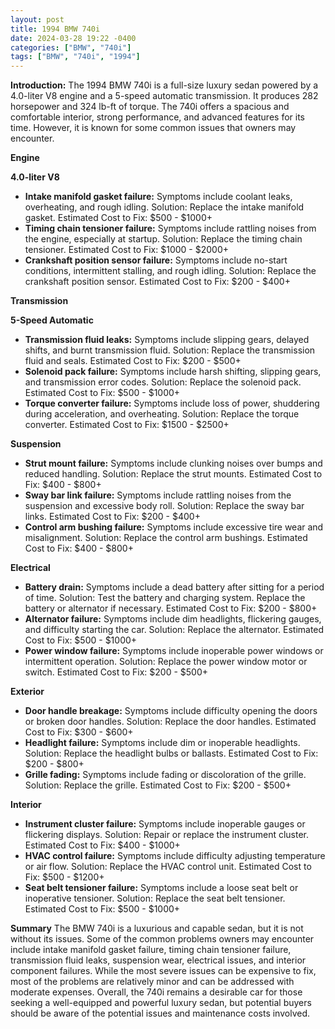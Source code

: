 ```yaml
---
layout: post
title: 1994 BMW 740i
date: 2024-03-28 19:22 -0400
categories: ["BMW", "740i"]
tags: ["BMW", "740i", "1994"]
---
```

**Introduction:**
The 1994 BMW 740i is a full-size luxury sedan powered by a 4.0-liter V8 engine and a 5-speed automatic transmission. It produces 282 horsepower and 324 lb-ft of torque. The 740i offers a spacious and comfortable interior, strong performance, and advanced features for its time. However, it is known for some common issues that owners may encounter.

**Engine**

**4.0-liter V8**

* **Intake manifold gasket failure:** Symptoms include coolant leaks, overheating, and rough idling. Solution: Replace the intake manifold gasket. Estimated Cost to Fix: $500 - $1000+
* **Timing chain tensioner failure:** Symptoms include rattling noises from the engine, especially at startup. Solution: Replace the timing chain tensioner. Estimated Cost to Fix: $1000 - $2000+
* **Crankshaft position sensor failure:** Symptoms include no-start conditions, intermittent stalling, and rough idling. Solution: Replace the crankshaft position sensor. Estimated Cost to Fix: $200 - $400+

**Transmission**

**5-Speed Automatic**

* **Transmission fluid leaks:** Symptoms include slipping gears, delayed shifts, and burnt transmission fluid. Solution: Replace the transmission fluid and seals. Estimated Cost to Fix: $200 - $500+
* **Solenoid pack failure:** Symptoms include harsh shifting, slipping gears, and transmission error codes. Solution: Replace the solenoid pack. Estimated Cost to Fix: $500 - $1000+
* **Torque converter failure:** Symptoms include loss of power, shuddering during acceleration, and overheating. Solution: Replace the torque converter. Estimated Cost to Fix: $1500 - $2500+

**Suspension**

* **Strut mount failure:** Symptoms include clunking noises over bumps and reduced handling. Solution: Replace the strut mounts. Estimated Cost to Fix: $400 - $800+
* **Sway bar link failure:** Symptoms include rattling noises from the suspension and excessive body roll. Solution: Replace the sway bar links. Estimated Cost to Fix: $200 - $400+
* **Control arm bushing failure:** Symptoms include excessive tire wear and misalignment. Solution: Replace the control arm bushings. Estimated Cost to Fix: $400 - $800+

**Electrical**

* **Battery drain:** Symptoms include a dead battery after sitting for a period of time. Solution: Test the battery and charging system. Replace the battery or alternator if necessary. Estimated Cost to Fix: $200 - $800+
* **Alternator failure:** Symptoms include dim headlights, flickering gauges, and difficulty starting the car. Solution: Replace the alternator. Estimated Cost to Fix: $500 - $1000+
* **Power window failure:** Symptoms include inoperable power windows or intermittent operation. Solution: Replace the power window motor or switch. Estimated Cost to Fix: $200 - $500+

**Exterior**

* **Door handle breakage:** Symptoms include difficulty opening the doors or broken door handles. Solution: Replace the door handles. Estimated Cost to Fix: $300 - $600+
* **Headlight failure:** Symptoms include dim or inoperable headlights. Solution: Replace the headlight bulbs or ballasts. Estimated Cost to Fix: $200 - $800+
* **Grille fading:** Symptoms include fading or discoloration of the grille. Solution: Replace the grille. Estimated Cost to Fix: $200 - $500+

**Interior**

* **Instrument cluster failure:** Symptoms include inoperable gauges or flickering displays. Solution: Repair or replace the instrument cluster. Estimated Cost to Fix: $400 - $1000+
* **HVAC control failure:** Symptoms include difficulty adjusting temperature or air flow. Solution: Replace the HVAC control unit. Estimated Cost to Fix: $500 - $1200+
* **Seat belt tensioner failure:** Symptoms include a loose seat belt or inoperative tensioner. Solution: Replace the seat belt tensioner. Estimated Cost to Fix: $500 - $1000+

**Summary**
The BMW 740i is a luxurious and capable sedan, but it is not without its issues. Some of the common problems owners may encounter include intake manifold gasket failure, timing chain tensioner failure, transmission fluid leaks, suspension wear, electrical issues, and interior component failures. While the most severe issues can be expensive to fix, most of the problems are relatively minor and can be addressed with moderate expenses. Overall, the 740i remains a desirable car for those seeking a well-equipped and powerful luxury sedan, but potential buyers should be aware of the potential issues and maintenance costs involved.
